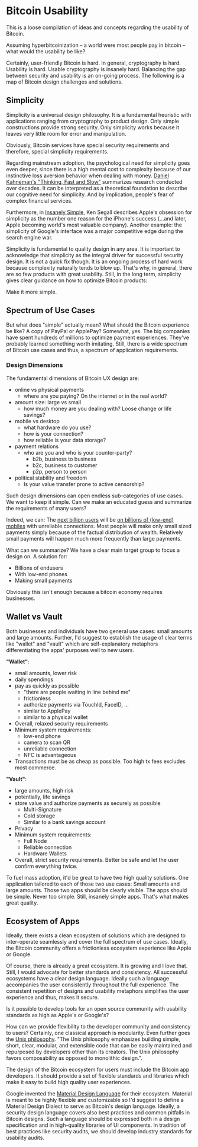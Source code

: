 # Bitcoin Usability 

This is a loose compilation of ideas and concepts regarding the usability of Bitcoin. 

Assuming hyperbitcoinization – a world were most people pay in bitcoin – what would the usability be like?

Certainly, user-friendly Bitcoin is hard. In general, cryptography is hard. Usability is hard. Usable cryptography is insanely hard. Balancing the gap between security and usability is an on-going process. The following is a map of Bitcoin design challenges and solutions.

## Simplicity
Simplicity is a universal design philosophy. It is a fundamental heuristic with applications ranging from cryptography to product design.
Only simple constructions provide strong security. Only simplicity works because it leaves very little room for error and manipulation.

Obviously, Bitcoin services have special security requirements and therefore, special simplicity requirements. 

Regarding mainstream adoption, the psychological need for simplicity goes even deeper, since there is a high mental cost to complexity because of our instinctive loss aversion behavior when dealing with money.
[Daniel Kahneman's "Thinking, Fast and Slow"](https://en.wikipedia.org/wiki/Thinking,_Fast_and_Slow) summarizes research conducted over decades. 
It can be interpreted as a theoretical foundation to describe our cognitive need for simplicity. And by implication, people's fear of complex financial services.

Furthermore, in [Insanely Simple](https://www.amazon.com/Insanely-Simple-Obsession-Drives-Success/dp/1591846218), Ken Segall describes Apple's obsession for simplicity as the number one reason for the iPhone's success (...and later, Apple becoming world's most valuable company).
Another example: the simplicity of Google's interface was a major competitive edge during the search engine war.

Simplicity is fundamental to quality design in any area. It is important to acknowledge that simplicity as the integral driver for successful security design. 
It is not a quick fix though. It is an ongoing process of hard work because complexity naturally tends to blow up. That's why, in general, there are so few products with great usability. Still, in the long term, simplicity gives clear guidance on how to optimize Bitcoin products:

Make it more simple.

## Spectrum of Use Cases

But what does "simple" actually mean? What should the Bitcoin experience be like? A copy of PayPal or ApplePay? Somewhat, yes. The big companies have spent hundreds of millions to optimize payment experiences. They've probably learned something worth imitating.
Still, there is a wide spectrum of Bitcoin use cases and thus, a spectrum of application requirements. 

### Design Dimensions
The fundamental dimensions of Bitcoin UX design are:

- online vs physical payments
  - where are you paying? On the internet or in the real world?
- amount size: large vs small 
  - how much money are you dealing with? Loose change or life savings?
- mobile vs desktop
  - what hardware do you use?
  - how is your connection?
  - how reliable is your data storage?
- payment relations
  - who are you and who is your counter-party?
    - b2b, business to business 
    - b2c, business to customer
    - p2p, person to person
- political stability and freedom
  - Is your value transfer prone to active censorship?


Such design dimensions can open endless sub-categories of use cases. We want to keep it simple. 
Can we make an educated guess and summarize the requirements of many users? 

Indeed, we can: The [next billion users](https://www.youtube.com/watch?v=6fBS8LOpIQc) will be [on billions of (low-end) mobiles](https://www.youtube.com/watch?v=ak6Uj02DTjk) with unreliable connections. Most people will make only small sized payments simply because of the factual distribution of wealth. Relatively small payments will happen much more frequently than large payments.

What can we summarize? We have a clear main target group to focus a design on. A solution for:
- Billions of endusers
- With low-end phones
- Making small payments

Obviously this isn't enough because a bitcoin economy requires businesses. 



## Wallet vs Vault
Both businesses and individuals have two general use cases: small amounts and large amounts. Further, I'd suggest to establish the usage of clear terms like "wallet" and "vault" which are self-explanatory metaphors differentiating the apps' purposes well to new users.

**"Wallet"**:
- small amounts, lower risk
- daily spendings 
- pay as quickly as possible 
  - "there are people waiting in line behind me"
  - frictionless
  - authorize payments via TouchId, FaceID, ... 
  - similar to ApplePay
  - similar to a physical wallet 
- Overall, relaxed security requirements
- Minimum system requirements:
  - low-end phone 
  - camera to scan QR
  - unreliable connection
  - NFC is advantageous
- Transactions must be as cheap as possible. Too high tx fees excludes most commerce.

**"Vault"**:
- large amounts, high risk
- potentially, life savings 
- store value and authorize payments as securely as possible
  - Multi-Signature
  - Cold storage
  - Similar to a bank savings account 
- Privacy
- Minimum system requirements:
  - Full Node
  - Reliable connection
  - Hardware Wallets
- Overall, strict security requirements. Better be safe and let the user confirm everything twice.

To fuel mass adoption, it'd be great to have two high quality solutions. One application tailored to each of those two use cases: Small amounts and large amounts. 
Those two apps should be clearly visible. The apps should be simple. Never too simple. Still, insanely simple apps. That's what makes great quality.


## Ecosystem of Apps
Ideally, there exists a clean ecosystem of solutions which are designed to inter-operate seamlessly and cover the full spectrum of use cases. Ideally, the Bitcoin community offers a frictionless ecosystem experience like Apple or Google.

Of course, there is already a great ecosystem. It is growing and I love that. Still, I would advocate for better standards and consistency. All successful ecosystems have a clear design language. Ideally such a language accompanies the user consistently throughout the full experience. The consistent repetition of designs and usability metaphors simplifies the user experience and thus, makes it secure. 

Is it possible to develop tools for an open source community with usability standards as high as Apple's or Google's? 

How can we provide flexibility to the developer community and consistency to users? Certainly, one classical approach is modularity. Even further goes the [Unix philosophy](https://en.wikipedia.org/wiki/Unix_philosophy). "The Unix philosophy emphasizes building simple, short, clear, modular, and extensible code that can be easily maintained and repurposed by developers other than its creators. The Unix philosophy favors composability as opposed to monolithic design.". 

The design of the Bitcoin ecosystem for users must include the Bitcoin app developers. It should provide a set of flexible standards and libraries which make it easy to build high quality user experiences. 

Google invented the [Material Design Language](https://material.io/design/) for their ecosystem. Material is meant to be highly flexible and customizable so I'd suggest to define a Material Design Dialect to serve as Bitcoin's design language.
Ideally, a security design language covers also best practices and common pitfalls in Bitcoin designs. 
Such a language should be expressed both in a design specification and in high-quality libraries of UI components. In tradition of best practices like security audits, we should develop industry standards for usability audits. 
